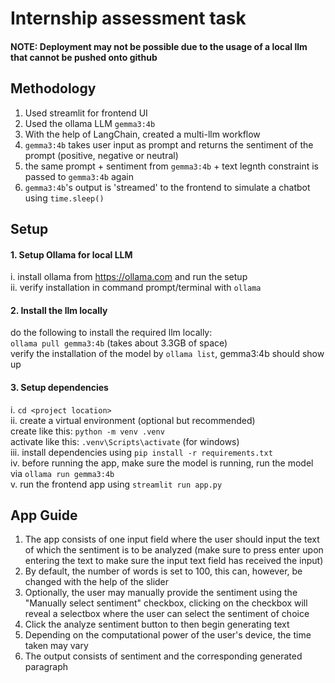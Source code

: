 # Internship assessment task
#### NOTE: Deployment may not be possible due to the usage of a local llm that cannot be pushed onto github
## Methodology
1. Used streamlit for frontend UI
2. Used the ollama LLM `gemma3:4b`
3. With the help of LangChain, created a multi-llm workflow
4. `gemma3:4b` takes user input as prompt and returns the sentiment of the prompt (positive, negative or neutral)
5. the same prompt + sentiment from `gemma3:4b` + text legnth constraint is passed to `gemma3:4b` again
6. `gemma3:4b`'s output is 'streamed' to the frontend to simulate a chatbot using `time.sleep()`

## Setup
#### 1. Setup Ollama for local LLM
i. install ollama from <https://ollama.com> and run the setup  
ii. verify installation in command prompt/terminal with `ollama`  
#### 2. Install the llm locally
do the following to install the required llm locally:  
`ollama pull gemma3:4b` (takes about 3.3GB of space)  
verify the installation of the model by `ollama list`, gemma3:4b should show up  
#### 3. Setup dependencies
i. `cd <project location>`  
ii. create a virtual environment (optional but recommended)  
create like this: `python -m venv .venv`  
activate like this: `.venv\Scripts\activate` (for windows)  
iii. install dependencies using `pip install -r requirements.txt`  
iv. before running the app, make sure the model is running, run the model via `ollama run gemma3:4b`  
v. run the frontend app using `streamlit run app.py`  

## App Guide
1. The app consists of one input field where the user should input the text of which the sentiment is to be analyzed (make sure to press enter upon entering the text to make sure the input text field has received the input)
2. By default, the number of words is set to 100, this can, however, be changed with the help of the slider
3. Optionally, the user may manually provide the sentiment using the "Manually select sentiment" checkbox, clicking on the checkbox will reveal a selectbox where the user can select the sentiment of choice
4. Click the analyze sentiment button to then begin generating text
5. Depending on the computational power of the user's device, the time taken may vary
6. The output consists of sentiment and the corresponding generated paragraph
